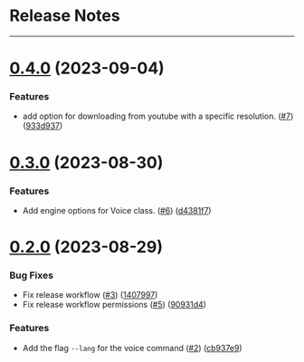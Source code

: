# Release Notes
---

# [0.4.0](https://github.com/ggpedia/artbox/compare/0.3.0...0.4.0) (2023-09-04)


### Features

* add option for downloading from youtube with a specific resolution. ([#7](https://github.com/ggpedia/artbox/issues/7)) ([933d937](https://github.com/ggpedia/artbox/commit/933d937910ba369892760b444d9b3b2fafd2a503))

# [0.3.0](https://github.com/ggpedia/artbox/compare/0.2.0...0.3.0) (2023-08-30)


### Features

* Add engine options for Voice class. ([#6](https://github.com/ggpedia/artbox/issues/6)) ([d4381f7](https://github.com/ggpedia/artbox/commit/d4381f781a98ffb51fb103d671c5a9115bb3f6d1))

# [0.2.0](https://github.com/ggpedia/artbox/compare/0.1.0...0.2.0) (2023-08-29)


### Bug Fixes

* Fix release workflow ([#3](https://github.com/ggpedia/artbox/issues/3)) ([1407997](https://github.com/ggpedia/artbox/commit/140799721b3bb84fb784ee58bb163be0b78bbe48))
* Fix release workflow permissions ([#5](https://github.com/ggpedia/artbox/issues/5)) ([90931d4](https://github.com/ggpedia/artbox/commit/90931d4ff9efa38d955fd98774ac48c7fdc89ac5))


### Features

* Add the flag `--lang` for the voice command ([#2](https://github.com/ggpedia/artbox/issues/2)) ([cb937e9](https://github.com/ggpedia/artbox/commit/cb937e9e7a9de5a19b3dc4dc8d34f6daf4ba6304))

